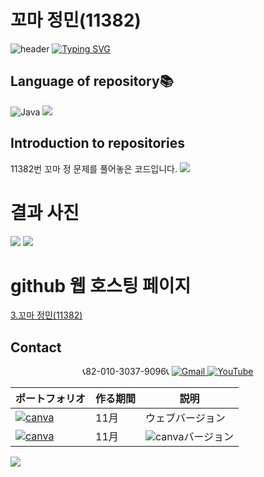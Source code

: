 # 꼬마 정민(11382)

![header](https://capsule-render.vercel.app/api?type=egg&color=gradient&height=300&section=header&text=welcome%2&fontSize=50&desc=백준%20꼬마%20정민(11382)%20문제)
[![Typing SVG](https://readme-typing-svg.demolab.com?font=Fira+Code&pause=1000&color=93BDF7&background=203AFF00&random=false&width=435&lines=My+name+is+kimganghyeon)](https://git.io/typing-svg)

## Language of repository📚
![Java](https://img.shields.io/badge/Java-007396?style=flat-square&logo=java&logoColor=white)
<img src="https://img.shields.io/badge/C++-00599C?style=flat-square&logo=C%2B%2B&logoColor=white"/>

## Introduction to repositories 
11382번 꼬마 정 문제를 풀어놓은 코드입니다. 
<a href="https://github.com/do04200611/Baekjoon/blob/main/%EA%BC%AC%EB%A7%88%20%EC%A0%95%EB%AF%BC(11382)/Baekjoon.cpp"><img src ="https://github.com/do04200611/Baekjoon/assets/74278578/3a022c09-b00a-4ae2-9029-89d74ce1d0e6"></a>


# 결과 사진 <br>
<a href="https://github.com/do04200611/Baekjoon/blob/main/%EA%BC%AC%EB%A7%88%20%EC%A0%95%EB%AF%BC(11382)/Main.java"><img src ="https://github.com/do04200611/Baekjoon/assets/74278578/2d9c1189-4c09-4ab5-8bf3-2142fa95f85f"></a>
<a href="https://github.com/do04200611/Baekjoon/blob/main/%EA%BC%AC%EB%A7%88%20%EC%A0%95%EB%AF%BC(11382)/Baekjoon.cpp"><img src ="https://github.com/do04200611/Baekjoon/assets/74278578/9dbf826b-1e15-41e9-9915-33052a37ab73"></a>

# github 웹 호스팅 페이지
<a href="https://do04200611.github.io/Baekjoon/%EC%9E%85%EC%B6%9C%EB%A0%A5%20%EC%97%B0%EC%82%B0/%EA%BC%AC%EB%A7%88%20%EC%A0%95%EB%AF%BC(11382)/index.html">3.꼬마 정민(11382)</a><br>

## Contact 



<p align="center">
  📞82-010-3037-9096📞
  <a href="mailto:a01030379096@gmail.com">
    <img src="https://img.shields.io/badge/-Gmail-red?style=for-the-badge&logo=Gmail" alt="Gmail">
  </a>
  <a href="https://www.youtube.com/channel/UC484ZJMavtoPOI4ey-HFdCA">
   <img src="https://img.shields.io/badge/-YouTube-red?style=for-the-badge&logo=youtube"  alt="YouTube">
 </a> <br>
 
  | ポートフォリオ           |  作る期間     |            説明  |
  |------------------------|---------------|----------------------------------------------|
  |<a href="https://kimganghyeon.my.canva.site/kimganghyeon"><img src="https://img.shields.io/badge/canva-purple?style=for-the-badge&logo=canva" alt="canva"></a>|11月|ウェブバージョン|
  |<a href="https://www.canva.com/design/DAFzY5opUiA/Ge33dSKE16cErBaDJDp-BA/edit"><img src="https://img.shields.io/badge/canva-purple?style=for-the-badge&logo=canva" alt="canva"></a>|11月|<img src="https://img.shields.io/badge/canva-purple?style=for-the-badge&logo=canva" alt="canva">バージョン|
</p>
<img src="https://capsule-render.vercel.app/api?type=egg&color=gradient&height=100&text=Thank%20you%20for%20watching.&section=footer" />
